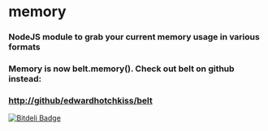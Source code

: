 
# memory

### NodeJS module to grab your current memory usage in various formats

### Memory is now belt.memory(). Check out belt on github instead:

### [http://github/edwardhotchkiss/belt](http://github.com/edwardhotchkiss/belt)

[![Bitdeli Badge](https://d2weczhvl823v0.cloudfront.net/edwardhotchkiss/memory/trend.png)](https://bitdeli.com/free "Bitdeli Badge")

